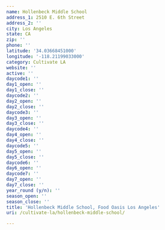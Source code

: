 ```yaml
---
name: Hollenbeck Middle School
address_1: 2510 E. 6th Street
address_2: ''
city: Los Angeles
state: CA
zip: ''
phone: ''
latitude: '34.03668451000'
longitude: '-118.21199033000'
category: Cultivate LA
website: ''
active: ''
daycode1: ''
day1_open: ''
day1_close: ''
daycode2: ''
day2_open: ''
day2_close: ''
daycode3: ''
day3_open: ''
day3_close: ''
daycode4: ''
day4_open: ''
day4_close: ''
daycode5: ''
day5_open: ''
day5_close: ''
daycode6: ''
day6_open: ''
daycode7: ''
day7_open: ''
day7_close: ''
year_round (y/n): ''
season_open: ''
season_close: ''
title: 'Hollenbeck Middle School, Food Oasis Los Angeles'
uri: /cultivate-la/hollenbeck-middle-school/

---
```


